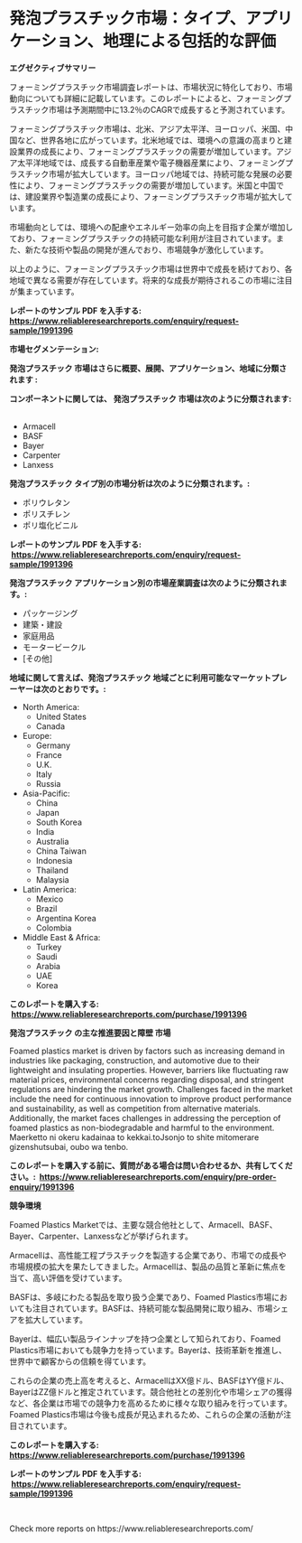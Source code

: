 <p><h1>発泡プラスチック市場：タイプ、アプリケーション、地理による包括的な評価</h1></p><p><strong>エグゼクティブサマリー</strong></p>
<p><p>フォーミングプラスチック市場調査レポートは、市場状況に特化しており、市場動向についても詳細に記載しています。このレポートによると、フォーミングプラスチック市場は予測期間中に13.2％のCAGRで成長すると予測されています。</p><p>フォーミングプラスチック市場は、北米、アジア太平洋、ヨーロッパ、米国、中国など、世界各地に広がっています。北米地域では、環境への意識の高まりと建設業界の成長により、フォーミングプラスチックの需要が増加しています。アジア太平洋地域では、成長する自動車産業や電子機器産業により、フォーミングプラスチック市場が拡大しています。ヨーロッパ地域では、持続可能な発展の必要性により、フォーミングプラスチックの需要が増加しています。米国と中国では、建設業界や製造業の成長により、フォーミングプラスチック市場が拡大しています。</p><p>市場動向としては、環境への配慮やエネルギー効率の向上を目指す企業が増加しており、フォーミングプラスチックの持続可能な利用が注目されています。また、新たな技術や製品の開発が進んでおり、市場競争が激化しています。</p><p>以上のように、フォーミングプラスチック市場は世界中で成長を続けており、各地域で異なる需要が存在しています。将来的な成長が期待されるこの市場に注目が集まっています。</p></p>
<p><strong>レポートのサンプル PDF を入手する: <a href="https://www.reliableresearchreports.com/enquiry/request-sample/1991396">https://www.reliableresearchreports.com/enquiry/request-sample/1991396</a></strong></p>
<p><strong>市場セグメンテーション:</strong></p>
<p><strong> 発泡プラスチック 市場はさらに概要、展開、アプリケーション、地域に分類されます :</strong></p>
<p><strong>コンポーネントに関しては、 発泡プラスチック 市場は次のように分類されます: &nbsp;</strong></p>
<p><ul><li>Armacell</li><li>BASF</li><li>Bayer</li><li>Carpenter</li><li>Lanxess</li></ul></p>
<p><strong> 発泡プラスチック タイプ別の市場分析は次のように分類されます。:</strong></p>
<p><ul><li>ポリウレタン</li><li>ポリスチレン</li><li>ポリ塩化ビニル</li></ul></p>
<p><strong>レポートのサンプル PDF を入手する: &nbsp;<a href="https://www.reliableresearchreports.com/enquiry/request-sample/1991396">https://www.reliableresearchreports.com/enquiry/request-sample/1991396</a></strong></p>
<p><strong> 発泡プラスチック アプリケーション別の市場産業調査は次のように分類されます。:</strong></p>
<p><ul><li>パッケージング</li><li>建築・建設</li><li>家庭用品</li><li>モータービークル</li><li>[その他]</li></ul></p>
<p><strong>地域に関して言えば、発泡プラスチック 地域ごとに利用可能なマーケットプレーヤーは次のとおりです。:</strong></p>
<p><ul>
    <li>
        North America:
        <ul>
            <li>United States</li>
            <li>Canada</li>
        </ul>
    </li>
    <li>
        Europe:
        <ul>
            <li>Germany</li>
            <li>France</li>
            <li>U.K.</li>
            <li>Italy</li>
            <li>Russia</li>
        </ul>
    </li>
    <li>
        Asia-Pacific:
        <ul>
            <li>China</li>
            <li>Japan</li>
            <li>South Korea</li>
            <li>India</li>
            <li>Australia</li>
            <li>China Taiwan</li>
            <li>Indonesia</li>
            <li>Thailand</li>
            <li>Malaysia</li>
        </ul>
    </li>
    <li>
        Latin America:
        <ul>
            <li>Mexico</li>
            <li>Brazil</li>
            <li>Argentina Korea</li>
            <li>Colombia</li>
        </ul>
    </li>
    <li>
        Middle East & Africa:
        <ul>
            <li>Turkey</li>
            <li>Saudi</li>
            <li>Arabia</li>
            <li>UAE</li>
            <li>Korea</li>
        </ul>
    </li>
    </ul></p>
<p><strong>このレポートを購入する: &nbsp;<a href="https://www.reliableresearchreports.com/purchase/1991396">https://www.reliableresearchreports.com/purchase/1991396</a></strong></p>
<p><strong>発泡プラスチック の主な推進要因と障壁 市場</strong></p>
<p><p>Foamed plastics market is driven by factors such as increasing demand in industries like packaging, construction, and automotive due to their lightweight and insulating properties. However, barriers like fluctuating raw material prices, environmental concerns regarding disposal, and stringent regulations are hindering the market growth. Challenges faced in the market include the need for continuous innovation to improve product performance and sustainability, as well as competition from alternative materials. Additionally, the market faces challenges in addressing the perception of foamed plastics as non-biodegradable and harmful to the environment. Maerketto ni okeru kadainaa to kekkai.toJsonjo to shite mitomerare gizenshutsubai, oubo wa tenbo.</p></p>
<p><strong>このレポートを購入する前に、質問がある場合は問い合わせるか、共有してください。:&nbsp; <a href="https://www.reliableresearchreports.com/enquiry/pre-order-enquiry/1991396">https://www.reliableresearchreports.com/enquiry/pre-order-enquiry/1991396</a></strong></p>
<p><strong>競争環境</strong></p>
<p><p>Foamed Plastics Marketでは、主要な競合他社として、Armacell、BASF、Bayer、Carpenter、Lanxessなどが挙げられます。</p><p>Armacellは、高性能工程プラスチックを製造する企業であり、市場での成長や市場規模の拡大を果たしてきました。Armacellは、製品の品質と革新に焦点を当て、高い評価を受けています。</p><p>BASFは、多岐にわたる製品を取り扱う企業であり、Foamed Plastics市場においても注目されています。BASFは、持続可能な製品開発に取り組み、市場シェアを拡大しています。</p><p>Bayerは、幅広い製品ラインナップを持つ企業として知られており、Foamed Plastics市場においても競争力を持っています。Bayerは、技術革新を推進し、世界中で顧客からの信頼を得ています。</p><p>これらの企業の売上高を考えると、ArmacellはXX億ドル、BASFはYY億ドル、BayerはZZ億ドルと推定されています。競合他社との差別化や市場シェアの獲得など、各企業は市場での競争力を高めるために様々な取り組みを行っています。Foamed Plastics市場は今後も成長が見込まれるため、これらの企業の活動が注目されています。</p></p>
<p><strong>このレポートを購入する: &nbsp; <a href="https://www.reliableresearchreports.com/purchase/1991396">https://www.reliableresearchreports.com/purchase/1991396</a></strong></p>
<p><strong>レポートのサンプル PDF を入手する: &nbsp;<a href="https://www.reliableresearchreports.com/enquiry/request-sample/1991396">https://www.reliableresearchreports.com/enquiry/request-sample/1991396</a></strong><strong></strong></p>
<p>&nbsp;</p>
<p>Check more reports on https://www.reliableresearchreports.com/</p>